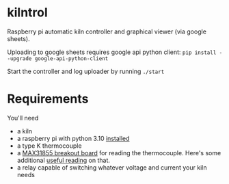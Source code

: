 # kilntrol
Raspberry pi automatic kiln controller and graphical viewer (via google sheets).

Uploading to google sheets requires google api python client:
`pip install --upgrade google-api-python-client`

Start the controller and log uploader by running `./start`

# Requirements
You'll need 
- a kiln
- a raspberry pi with python 3.10 [installed](https://itheo.tech/installing-python-3-10-on-raspberry-pi/)
- a type K thermocouple
- a [MAX31855 breakout board](https://www.adafruit.com/product/269) for reading the thermocouple. Here's some additional [useful reading](https://learn.adafruit.com/thermocouple) on that.
- a relay capable of switching whatever voltage and current your kiln needs 
